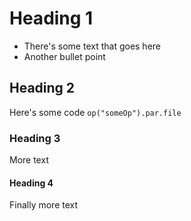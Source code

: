 # Heading 1

* There's some text that goes here
* Another bullet point

## Heading 2

Here's some code
<code>op("someOp").par.file</code>

### Heading 3

More text

#### Heading 4

Finally more text

